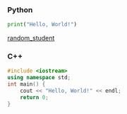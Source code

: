 ### Python
```python
print("Hello, World!")
```
[random_student](https://github.com/works456/works456/raw/cc98ee3e98b02d4ae6e6f6b45b41a7784261316c/random_student.rar)

### C++
```cpp
#include <iostream>
using namespace std;
int main() {
	cout << "Hello, World!" << endl;
	return 0;
}
```